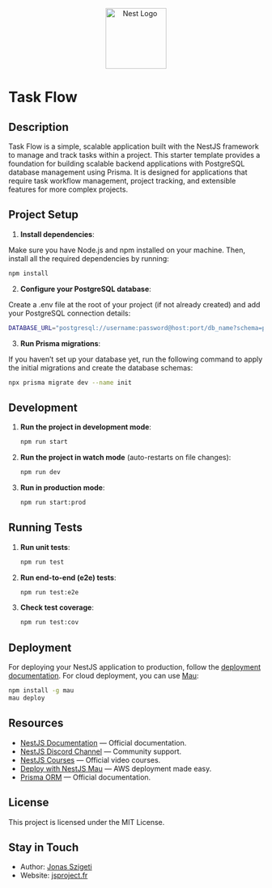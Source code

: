 <p align="center">
  <a href="http://nestjs.com/" target="blank"><img src="https://nestjs.com/img/logo-small.svg" width="120" alt="Nest Logo" /></a>
</p>

# Task Flow

## Description

Task Flow is a simple, scalable application built with the NestJS framework to manage and track tasks within a project. This starter template provides a foundation for building scalable backend applications with PostgreSQL database management using Prisma. It is designed for applications that require task workflow management, project tracking, and extensible features for more complex projects.

## Project Setup

1. **Install dependencies**:

Make sure you have Node.js and npm installed on your machine. Then, install all the required dependencies by running:

```bash
npm install
```

2. **Configure your PostgreSQL database**:

Create a .env file at the root of your project (if not already created) and add your PostgreSQL connection details:

```bash
DATABASE_URL="postgresql://username:password@host:port/db_name?schema=public"
```

3. **Run Prisma migrations**:

If you haven’t set up your database yet, run the following command to apply the initial migrations and create the database schemas:

```bash
npx prisma migrate dev --name init
```

## Development

1. **Run the project in development mode**:

   ```bash
   npm run start
   ```

2. **Run the project in watch mode** (auto-restarts on file changes):

   ```bash
   npm run dev
   ```

3. **Run in production mode**:

   ```bash
   npm run start:prod
   ```

## Running Tests

1. **Run unit tests**:

   ```bash
   npm run test
   ```

2. **Run end-to-end (e2e) tests**:

   ```bash
   npm run test:e2e
   ```

3. **Check test coverage**:

   ```bash
   npm run test:cov
   ```

## Deployment

For deploying your NestJS application to production, follow the [deployment documentation](https://docs.nestjs.com/deployment). For cloud deployment, you can use [Mau](https://mau.nestjs.com):

```bash
npm install -g mau
mau deploy
```

## Resources

- [NestJS Documentation](https://docs.nestjs.com) — Official documentation.
- [NestJS Discord Channel](https://discord.gg/G7Qnnhy) — Community support.
- [NestJS Courses](https://courses.nestjs.com/) — Official video courses.
- [Deploy with NestJS Mau](https://mau.nestjs.com) — AWS deployment made easy.
- [Prisma ORM](https://www.prisma.io/) — Official documentation.

## License

This project is licensed under the MIT License.

## Stay in Touch

- Author: [Jonas Szigeti](https://www.linkedin.com/in/jonas-szigeti/)
- Website: [jsproject.fr](https://jsproject.fr/)
